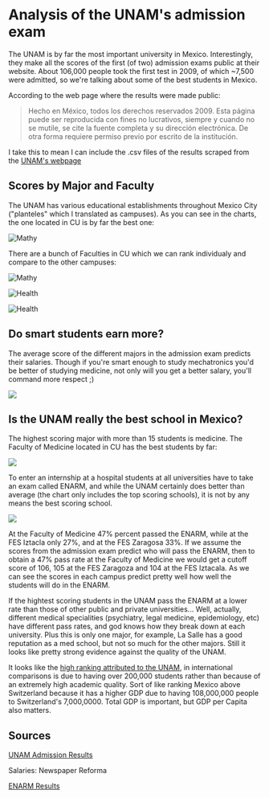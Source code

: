 ﻿Analysis of the UNAM's admission exam======================================The UNAM is by far the most important university in Mexico. Interestingly, they makeall the scores of the first (of two) admission exams public at theirwebsite. About 106,000 people took the first test in 2009, of which ~7,500 were admitted, so we're talking about some of the best students in Mexico.According to the web page where the results were made public:> Hecho en México, todos los derechos reservados 2009. Esta página puede ser reproducida con fines no lucrativos, siempre y cuando no se mutile, se cite la fuente completa y su dirección electrónica. De otra forma requiere permiso previo por escrito de la institución.I take this to mean I can include the .csv files of the results scraped from the [UNAM's webpage](https://servicios.dgae.unam.mx/Febrero2009/resultados/index.html)Scores by Major and Faculty-------------------------------The UNAM has various educational establishments throughout Mexico City("planteles" which I translated as campuses). As you can see in thecharts, the one located in CU is by far the best one:![Mathy](http://imgur.com/OGRAI.png)There are a bunch of Faculties in CU which we can rank individualy andcompare to the other campuses:![Mathy](http://imgur.com/4lQXt.png)![Health](http://imgur.com/zCje1.png)![Health](http://imgur.com/QhHu5.png)Do smart students earn more?------------------------------The average score of the different majors in the admission exam predicts their salaries. Though if you're smart enough to study mechatronics you'd be better of studying medicine, not only will you get a better salary, you'll command more respect ;)![](http://imgur.com/71oe5.png)Is the UNAM really the best school in Mexico?------------------------------------------------The highest scoring major with more than 15 students is medicine. TheFaculty of Medicine located in CU has the best students by far:![](http://imgur.com/FGia2.png)To enter an internship at a hospital students at all universities  have to take an exam called ENARM, and while the UNAM certainly does better than average (the chart only includes the top scoring schools), it is not by any means the best scoring school.![](http://imgur.com/ag4ig.png)At the Faculty of Medicine 47% percent passed the ENARM, while at theFES Iztacla only 27%, and at the FES Zaragosa 33%. If we assume thescores from the admission exam predict who will pass the ENARM, thento obtain a 47% pass rate at the Faculty of Medicine we would get acutoff score of 106, 105 at the FES Zaragoza and 104 at the FESIztacala. As we can see the scores in each campus predict pretty wellhow well the students will do in the ENARM.If the hightest scoring students in the UNAM pass the ENARM at a lowerrate than those of other public and private universities... Well,actually, different medical specialities (psychiatry, legal medicine,epidemiology, etc) have different pass rates, and god knows how theybreak down at each university. Plus this is only one major, for example, La Salle has a good reputation as a med school,but not so much for the other majors. Still it looks like prettystrong evidence against the quality of the UNAM.It looks like the [high ranking attributed to the UNAM](http://en.wikipedia.org/wiki/National_Autonomous_University_of_Mexico#Rankings),in international comparisons is due to having over 200,000 studentsrather than because of an extremely high academic quality. Sort of like ranking Mexico above Switzerland because it has a higher GDP due to having 108,000,000 people to Switzerland's 7,000,0000. Total GDP is important, but GDP per Capita also matters.Sources------------------[UNAM Admission Results](https://servicios.dgae.unam.mx/Febrero2009/resultados/index.html)Salaries: Newspaper Reforma[ENARM Results](http://www.scribd.com/doc/16624058/universidades)